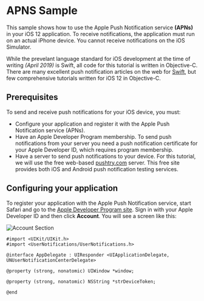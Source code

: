 #  APNS Sample

This sample shows how to use the Apple Push Notification service **(APNs)** in your iOS 12 application. To receive notifications, the application must run on an actual iPhone device. You cannot receive notifications on the iOS Simulator.

While the prevelant language standard for iOS development at the time of writing *(April 2019)* is Swift, all code for this tutorial is written in Objective-C.  There are many excellent push notification articles on the web for [Swift](https://www.raywenderlich.com/8164-push-notifications-tutorial-getting-started "Push Notifications Tutorial: Getting Started"), but few comprehensive tutorials written for iOS 12 in Objective-C.

## Prerequisites

To send and receive push notifications for your iOS device, you must:

  * Configure your application and register it with the Apple Push Notification service (APNs).
  * Have an Apple Developer Program membership. To send push notifications from your server you need a push notification certificate for your Apple Developer ID, which requires program membership.
  * Have a server to send push notifications to your device. For this tutorial, we will use the free web-based [pushtry.com](http://pushtry.com "Pushtry notification testing server") server. This free site provides both iOS and Android push notification testing services.

## Configuring your application

To register your application with the Apple Push Notification service, start Safari and go to the [Apple Developer Program site](https://developer.apple.com "Apple Developer Program website").  Sign in with your Apple Developer ID and then click **Account**. You will see a screen like this:

![Account Section](docImages/AppleDevProgramSite.png "Account Section")


```objc
#import <UIKit/UIKit.h>
#import <UserNotifications/UserNotifications.h>

@interface AppDelegate : UIResponder <UIApplicationDelegate, UNUserNotificationCenterDelegate>

@property (strong, nonatomic) UIWindow *window;

@property (strong, nonatomic) NSString *strDeviceToken;

@end
```

